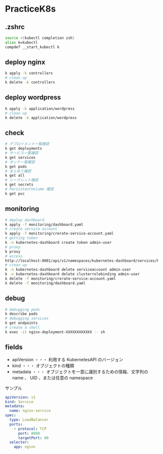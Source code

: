 # PracticeK8s

## .zshrc

```zsh
source <(kubectl completion zsh)
alias k=kubectl
compdef __start_kubectl k
```

## deploy nginx

```zsh
k apply -k controllers
# clean up
k delete -k controllers
```

## deploy wordpress

```zsh
k apply -k application/wordpress
# clean up
k delete -k application/wordpress
```

## check

```zsh
# デプロイメント一覧確認
k get deployments
# サービス一覧確認
k get services
# ポッド一覧確認
k get pods
# まとめて確認
k get all
# シークレット確認
k get secrets
# PersistentVolume 確認
k get pvc
```

## monitoring

```zsh
# deploy dashboard
k apply -f monitoring/dashboard.yaml
# create service account
k apply -f monitoring/crerate-service-account.yaml
# getting token
k -n kubernetes-dashboard create token admin-user
# proxy
k proxy
# access
http://localhost:8001/api/v1/namespaces/kubernetes-dashboard/services/https:kubernetes-dashboard:/proxy/#!/login 
# crean up
k -n kubernetes-dashboard delete serviceaccount admin-user
k -n kubernetes-dashboard delete clusterrolebinding admin-user
k delete -f monitoring/crerate-service-account.yaml
k delete -f monitoring/dashboard.yaml
```

## debug

```zsh
# debugging pods
k describe pods
# debugging services
k get endpoints
# create a shell
k exec -it nginx-deployment-XXXXXXXXXXXX -- sh
```

## fields
* apiVersion ・・・ 利用する KubernetesAPI のバージョン
* kind ・・・ オブジェクトの種類
* metadata ・・・ オブジェクトを一意に識別するための情報、文字列の name 、 UID 、または任意の namespace 

サンプル
```yaml
apiVersion: v1
kind: Service
metadata:
  name: nginx-service
spec:
  type: LoadBalancer
  ports:
    - protocol: TCP
      port: 8080
      targetPort: 80
  selector:
    app: nginx
```